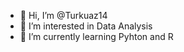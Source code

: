 - 👋 Hi, I’m @Turkuaz14
- 👀 I’m interested in Data Analysis
- 🌱 I’m currently learning Pyhton and R


<!---
Turkuaz14/Turkuaz14 is a ✨ special ✨ repository because its `README.md` (this file) appears on your GitHub profile.
You can click the Preview link to take a look at your changes.
--->
